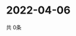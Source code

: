 # 2022-04-06
  共 0条

  <!-- BEGIN -->
  <!-- 最后更新时间Wed Apr 06 2022 02:21:22 GMT+0000 (Coordinated Universal Time) -->
  
  <!-- END -->
  
  